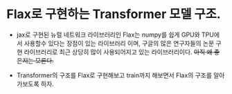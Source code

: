# Flax로 구현하는 Transformer 모델 구조.

* jax로 구현된 뉴럴 네트워크 라이브러리인 Flax는 numpy를 쉽게 GPU와 TPU에서 사용할수 있다는 장점이 있는 라이브러리 이며, 구글의 많은 연구자들의 논문 구현 라이브러리로 최근 상당히 많이 사용되어지고 있는 라이브러리이다. ~~아직 왜 좋은지는 모른다.~~
 

* Transformer의 구조를 Flax로 구현해보고 train까지 해보면서 Flax의 구조를 알아가보도록 하자.

